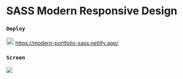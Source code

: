 # SASS Modern Responsive Design

 ### `Deploy` 

<img src="https://www.svgrepo.com/show/376339/netlify.svg" ald="Cloud Image" widt='20' height='20' /> https://modern-portfolio-sass.netlify.app/

### `Screen`  </br>

![](screen.gif)  
